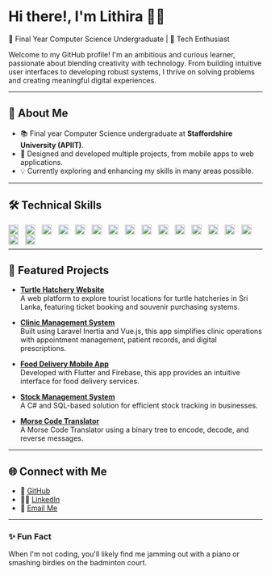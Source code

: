 # Hi there!, I'm Lithira 👨‍💻 

🌟 Final Year Computer Science Undergraduate | 🎨 Tech Enthusiast

Welcome to my GitHub profile! I'm an ambitious and curious learner, passionate about blending creativity with technology. From building intuitive user interfaces to developing robust systems, I thrive on solving problems and creating meaningful digital experiences.

---

## 🚀 About Me
- 📚 Final year Computer Science undergraduate at **Staffordshire University (APIIT)**.
- 🎨 Designed and developed multiple projects, from mobile apps to web applications.
- 💡 Currently exploring and enhancing my skills in many areas possible.

---

## 🛠️ Technical Skills
<img align="left" alt="Java" width="20px" style="padding-right:10px;" src="https://cdn.jsdelivr.net/gh/devicons/devicon/icons/java/java-original.svg"/>
<img align="left" alt="C#" width="20px" style="padding-right:10px;" src="https://cdn.jsdelivr.net/gh/devicons/devicon@latest/icons/csharp/csharp-original.svg"/>
<img align="left" alt="Git" width="20px" style="padding-right:10px;" src="https://cdn.jsdelivr.net/gh/devicons/devicon/icons/git/git-original.svg" />
<img align="left" alt="Linux" width="20px" style="padding-right:10px;" src="https://cdn.jsdelivr.net/gh/devicons/devicon/icons/linux/linux-original.svg" />
<img align="left" alt="HTML" width="20px" style="padding-right:10px;" src="https://cdn.jsdelivr.net/gh/devicons/devicon/icons/html5/html5-plain.svg" />
<img align="left" alt="CSS" width="20px" style="padding-right:10px;" src="https://cdn.jsdelivr.net/gh/devicons/devicon/icons/css3/css3-plain.svg" />
<img align="left" alt="JavaScript" width="20px" style="padding-right:10px;" src="https://cdn.jsdelivr.net/gh/devicons/devicon/icons/javascript/javascript-plain.svg" />
<img align="left" alt="React" width="20px" style="padding-right:10px;" src="https://cdn.jsdelivr.net/gh/devicons/devicon/icons/react/react-original.svg" />
<img align="left" alt="NodeJS" width="20px" style="padding-right:10px;" src="https://cdn.jsdelivr.net/gh/devicons/devicon/icons/nodejs/nodejs-original.svg" />
<img align="left" alt="Python" width="20px" style="padding-right:10px;" src="https://cdn.jsdelivr.net/gh/devicons/devicon/icons/python/python-plain.svg" />
<img align="left" alt="GitHub" width="20px" style="padding-right:10px;" src="https://cdn.jsdelivr.net/gh/devicons/devicon/icons/github/github-original.svg" />
<img align="left" alt="Flutter" width="20px" style="padding-right:10px;" src="https://cdn.jsdelivr.net/gh/devicons/devicon@latest/icons/flutter/flutter-original.svg" />
<img align="left" alt="Dart" width="20px" style="padding-right:10px;" src="https://cdn.jsdelivr.net/gh/devicons/devicon@latest/icons/dart/dart-original.svg" />
<img align="left" alt="Laravel" width="20px" style="padding-right:10px;" src="https://cdn.jsdelivr.net/gh/devicons/devicon@latest/icons/laravel/laravel-original.svg" />
<img align="left" alt="Cypress" width="20px" style="padding-right:10px;" src="https://cdn.jsdelivr.net/gh/devicons/devicon@latest/icons/cypressio/cypressio-original.svg" />
<img align="left" alt="Firebase" width="20px" style="padding-right:10px;" src="https://cdn.jsdelivr.net/gh/devicons/devicon@latest/icons/firebase/firebase-original.svg" />
<img align="left" alt="VueJS" width="20px" style="padding-right:10px;" src="https://cdn.jsdelivr.net/gh/devicons/devicon@latest/icons/vuejs/vuejs-original.svg" />

<br></br>

---

## 🌟 Featured Projects
- **[Turtle Hatchery Website](#)**  
  A web platform to explore tourist locations for turtle hatcheries in Sri Lanka, featuring ticket booking and souvenir purchasing systems.

- **[Clinic Management System](#)**  
  Built using Laravel Inertia and Vue.js, this app simplifies clinic operations with appointment management, patient records, and digital prescriptions.

- **[Food Delivery Mobile App](#)**  
  Developed with Flutter and Firebase, this app provides an intuitive interface for food delivery services.

- **[Stock Management System](#)**  
  A C# and SQL-based solution for efficient stock tracking in businesses.

- **[Morse Code Translator](#)**  
  A Morse Code Translator using a binary tree to encode, decode, and reverse messages.

---

## 🌐 Connect with Me
- 🔨 [GitHub](https://github.com/lithirasilva)  
- 👨‍💼 [LinkedIn](https://www.linkedin.com/in/lithira-silva)  
- 📧 [Email Me](mailto:lithira.uthsara@gmail.com)

---

### ✨ Fun Fact
When I'm not coding, you'll likely find me jamming out with a piano or smashing birdies on the badminton court.

